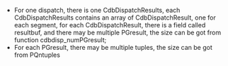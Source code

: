 * For one dispatch, there is one CdbDispatchResults, each CdbDispatchResults contains an array of CdbDispatchResult, one for each segment, for each CdbDispatchResult, there is a field called resultbuf, and there may be multiple PGresult, the size can be got from function cdbdisp_numPGresult;
* For each PGresult, there may be multiple tuples, the size can be got from PQntuples